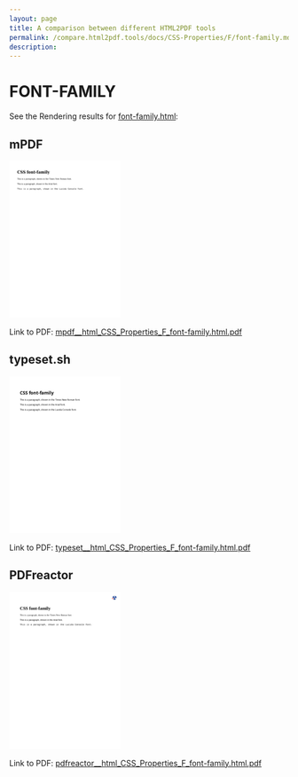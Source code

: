 ```yaml
---
layout: page
title: A comparison between different HTML2PDF tools
permalink: /compare.html2pdf.tools/docs/CSS-Properties/F/font-family.md
description: 
---
```


# FONT-FAMILY

See the Rendering results for [font-family.html](/html/CSS%20Properties/F/font-family.html):

## mPDF
![](mpdf__html_CSS_Properties_F_font-family.html.png) 

Link to PDF: [mpdf__html_CSS_Properties_F_font-family.html.pdf](mpdf__html_CSS_Properties_F_font-family.html.pdf)

## typeset.sh
![](typeset__html_CSS_Properties_F_font-family.html.png) 

Link to PDF: [typeset__html_CSS_Properties_F_font-family.html.pdf](typeset__html_CSS_Properties_F_font-family.html.pdf)

## PDFreactor
![](pdfreactor__html_CSS_Properties_F_font-family.html.png) 

Link to PDF: [pdfreactor__html_CSS_Properties_F_font-family.html.pdf](pdfreactor__html_CSS_Properties_F_font-family.html.pdf)
